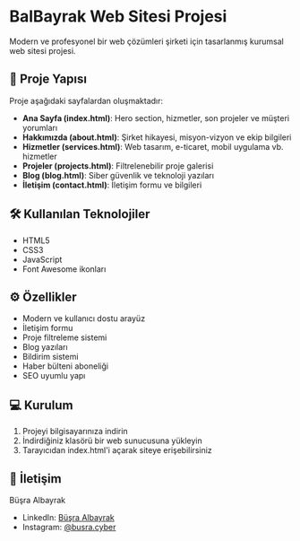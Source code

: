 # BalBayrak Web Sitesi Projesi

Modern ve profesyonel bir web çözümleri şirketi için tasarlanmış kurumsal web sitesi projesi.

## 📑 Proje Yapısı

Proje aşağıdaki sayfalardan oluşmaktadır:

- **Ana Sayfa (index.html)**: Hero section, hizmetler, son projeler ve müşteri yorumları
- **Hakkımızda (about.html)**: Şirket hikayesi, misyon-vizyon ve ekip bilgileri  
- **Hizmetler (services.html)**: Web tasarım, e-ticaret, mobil uygulama vb. hizmetler
- **Projeler (projects.html)**: Filtrelenebilir proje galerisi
- **Blog (blog.html)**: Siber güvenlik ve teknoloji yazıları
- **İletişim (contact.html)**: İletişim formu ve bilgileri

## 🛠️ Kullanılan Teknolojiler

- HTML5
- CSS3 
- JavaScript
- Font Awesome ikonları

## ⚙️ Özellikler

- Modern ve kullanıcı dostu arayüz
- İletişim formu
- Proje filtreleme sistemi
- Blog yazıları
- Bildirim sistemi
- Haber bülteni aboneliği
- SEO uyumlu yapı

## 💻 Kurulum

1. Projeyi bilgisayarınıza indirin
2. İndirdiğiniz klasörü bir web sunucusuna yükleyin
3. Tarayıcıdan index.html'i açarak siteye erişebilirsiniz

## 👤 İletişim

Büşra Albayrak
- LinkedIn: [Büşra Albayrak](https://www.linkedin.com/in/büşra-albayrak-59b62a252/)
- Instagram: [@busra.cyber](https://www.instagram.com/busra.cyber/)
